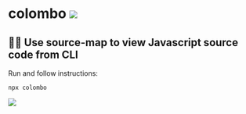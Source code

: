# colombo [![](https://img.shields.io/npm/v/colombo.svg)](https://www.npmjs.com/package/colombo)

## 🕵️‍♂️ Use source-map to view Javascript source code from CLI

Run and follow instructions:
```bash
npx colombo
```

![](https://user-images.githubusercontent.com/516342/102261912-07a73e80-3f1b-11eb-9e51-212e56f65a4d.png)
